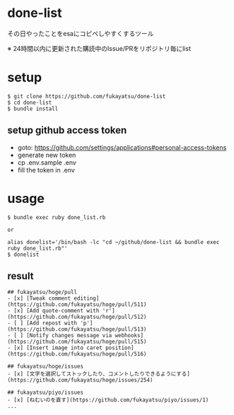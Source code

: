 done-list
=========

その日やったことをesaにコピペしやすくするツール

※ 24時間以内に更新された購読中のIssue/PRをリポジトリ毎にlist

# setup

```
$ git clone https://github.com/fukayatsu/done-list
$ cd done-list
$ bundle install
```

## setup github access token

- goto: https://github.com/settings/applications#personal-access-tokens
- generate new token
- cp .env.sample .env
- fill the token in .env

# usage

```
$ bundle exec ruby done_list.rb

or

alias donelist='/bin/bash -lc "cd ~/github/done-list && bundle exec ruby done_list.rb"'
$ donelist
```

## result

```
## fukayatsu/hoge/pull
- [x] [Tweak comment editing](https://github.com/fukayatsu/hoge/pull/511)
- [x] [Add quote-comment with 'r'](https://github.com/fukayatsu/hoge/pull/512)
- [ ] [Add repost with 'p'](https://github.com/fukayatsu/hoge/pull/513)
- [ ] [Notify changes message via webhooks](https://github.com/fukayatsu/hoge/pull/515)
- [x] [Insert image into caret position](https://github.com/fukayatsu/hoge/pull/516)

## fukayatsu/hoge/issues
- [x] [文字を選択してストックしたり、コメントしたりできるようにする](https://github.com/fukayatsu/hoge/issues/254)

## fukayatsu/piyo/issues
- [x] [ねむいのを直す](https://github.com/fukayatsu/piyo/issues/1)
...
```
